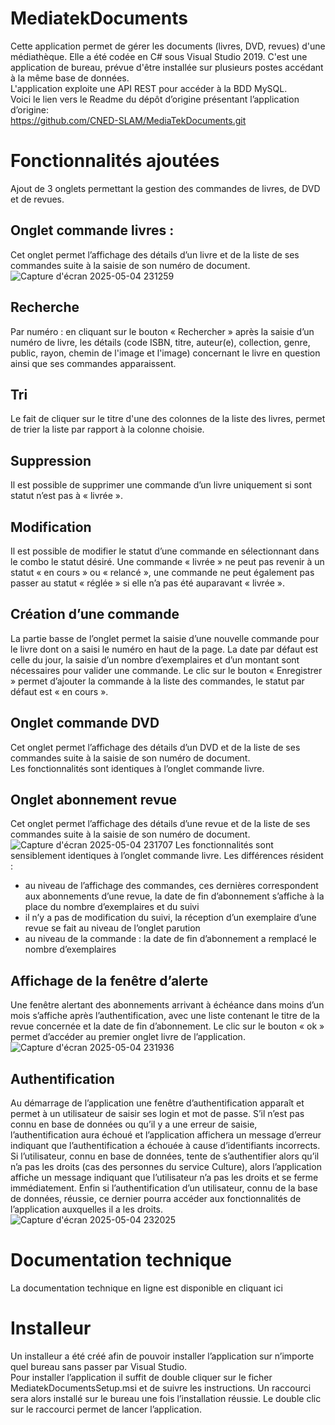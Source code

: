 # MediatekDocuments
Cette application permet de gérer les documents (livres, DVD, revues) d'une médiathèque. Elle a été codée en C# sous Visual Studio 2019. C'est une application de bureau, prévue d'être installée sur plusieurs postes accédant à la même base de données.<br>
L'application exploite une API REST pour accéder à la BDD MySQL.<br>
Voici le lien vers le Readme du dépôt d’origine présentant l’application d’origine:<br>
https://github.com/CNED-SLAM/MediaTekDocuments.git
# Fonctionnalités ajoutées
Ajout de 3 onglets permettant la gestion des commandes de livres, de DVD et de revues.<br>
## Onglet commande livres :
Cet onglet permet l’affichage des détails d’un livre et de la liste de ses commandes suite à la saisie de son numéro de document.<br>
![Capture d'écran 2025-05-04 231259](https://github.com/user-attachments/assets/91122134-a054-4661-83de-a0b8fb2eb4d2)
## Recherche
Par numéro : en cliquant sur le bouton « Rechercher » après la saisie d’un numéro de livre, les détails (code ISBN, titre, auteur(e), collection, genre, public, rayon, chemin de l'image et l'image) concernant le livre en question ainsi que ses commandes apparaissent.<br>
## Tri
Le fait de cliquer sur le titre d'une des colonnes de la liste des livres, permet de trier la liste par rapport à la colonne choisie.<br>
## Suppression
Il est possible de supprimer une commande d’un livre uniquement si sont statut n’est pas à « livrée ».<br>
## Modification
Il est possible de modifier le statut d’une commande en sélectionnant dans le combo le statut désiré. Une commande « livrée » ne peut pas revenir à un statut « en cours » ou « relancé », une commande ne peut également pas passer au statut « réglée » si elle n’a pas été auparavant « livrée ».<br>
## Création d’une commande
La partie basse de l’onglet permet la saisie d’une nouvelle commande pour le livre dont on a saisi le numéro en haut de la page. La date par défaut est celle du jour, la saisie d’un nombre d’exemplaires et d’un montant sont nécessaires pour valider une commande. Le clic sur le bouton « Enregistrer » permet d’ajouter la commande à la liste des commandes, le statut par défaut est « en cours ».<br>
## Onglet commande DVD
Cet onglet permet l’affichage des détails d’un DVD et de la liste de ses commandes suite à la saisie de son numéro de document.<br>
Les fonctionnalités sont identiques à l’onglet commande livre.<br>
## Onglet abonnement revue
Cet onglet permet l’affichage des détails d’une revue et de la liste de ses commandes suite à la saisie de son numéro de document.<br>
![Capture d'écran 2025-05-04 231707](https://github.com/user-attachments/assets/d2fc003a-29fa-4b83-ae0e-19c5a8236e5e)
Les fonctionnalités sont sensiblement identiques à l’onglet commande livre. Les différences résident :<br>
-	au niveau de l’affichage des commandes, ces dernières correspondent aux abonnements d’une revue, la date de fin d’abonnement s’affiche à la place du nombre d’exemplaires et du suivi<br>
-	il n’y a pas de modification du suivi, la réception d’un exemplaire d’une revue se fait au niveau de l’onglet parution<br>
-	au niveau de la commande : la date de fin d’abonnement a remplacé le nombre d’exemplaires<br>
## Affichage de la fenêtre d’alerte
Une fenêtre alertant des abonnements arrivant à échéance dans moins d’un mois s’affiche après l’authentification, avec une liste contenant le titre de la revue concernée et la date de fin d’abonnement. Le clic sur le bouton « ok » permet d’accéder au premier onglet livre de l’application.<br>
![Capture d'écran 2025-05-04 231936](https://github.com/user-attachments/assets/9802f413-35e7-4d4a-a87c-2a342808fd42)
## Authentification
Au démarrage de l’application une fenêtre d’authentification apparaît et permet à un utilisateur de saisir ses login et mot de passe. S’il n’est pas connu en base de données ou qu’il y a une erreur de saisie, l’authentification aura échoué et l’application affichera un message d’erreur indiquant que l’authentification a échouée à cause d’identifiants incorrects. Si l’utilisateur, connu en base de données, tente de s’authentifier alors qu’il n’a pas les droits (cas des personnes du service Culture), alors l’application affiche un message indiquant que l’utilisateur n’a pas les droits et se ferme immédiatement. Enfin si l’authentification d’un utilisateur, connu de la base de données, réussie, ce dernier pourra accéder aux fonctionnalités de l’application auxquelles il a les droits.<br>
![Capture d'écran 2025-05-04 232025](https://github.com/user-attachments/assets/19d54f5d-94e5-466a-8043-547f0d3089a1)
# Documentation technique
La documentation technique en ligne est disponible en cliquant ici
# Installeur
Un installeur a été créé afin de pouvoir installer l’application sur n’importe quel bureau sans passer par Visual Studio.<br> 
Pour installer l’application il suffit de double cliquer sur le ficher MediatekDocumentsSetup.msi et de suivre les instructions. Un raccourci sera alors installé sur le bureau une fois l’installation réussie. Le double clic sur le raccourci permet de lancer l’application.<br>













